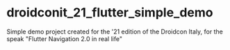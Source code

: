 # droidconit_21_flutter_simple_demo
Simple demo project created for the '21 edition of the Droidcon Italy, for the speak "Flutter Navigation 2.0 in real life"
